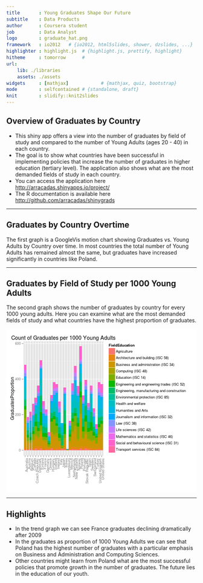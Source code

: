 ```yaml
---
title       : Young Graduates Shape Our Future
subtitle    : Data Products
author      : Coursera student
job         : Data Analyst
logo        : graduate_hat.png
framework   : io2012   # {io2012, html5slides, shower, dzslides, ...}
highlighter : highlight.js  # {highlight.js, prettify, highlight}
hitheme     : tomorrow      # 
url:
    lib: ./libraries
    assets: ./assets
widgets     : [mathjax]            # {mathjax, quiz, bootstrap}
mode        : selfcontained # {standalone, draft}
knit        : slidify::knit2slides
---
```


## Overview of Graduates by Country

* This shiny app offers a view into the number of graduates by field of study and compared to the number of Young Adults (ages 20 - 40) in each country.
* The goal is to show what countries have been successful in implementing policies that increase the number of graduates in higher education (tertiary level).  The application also shows what are the most demanded fields of study in each country.
* You can access the application here http://arracadas.shinyapps.io/project/
* The R documentation is available here http://github.com/arracadas/shinygrads

---

## Graduates by Country Overtime

The first graph is a GoogleVis motion chart showing Graduates vs. Young Adults by Country over time.  In most countries the total number of Young Adults has remained almost the same, but graduates have increased significantly in countries like Poland.




<!-- MotionChart generated in R 3.1.2 by googleVis 0.5.8 package -->
<!-- Sun Feb 22 00:06:37 2015 -->


<!-- jsHeader -->
<script type="text/javascript">
 
// jsData 
function gvisDataMotionChartID2935528a724f () {
var data = new google.visualization.DataTable();
var datajson =
[
 [
 "Australia",
1998,
"AUS",
136166,
4352000 
],
[
 "Australia",
1999,
"AUS",
163291,
5649000 
],
[
 "Australia",
2000,
"AUS",
155763,
5631000 
],
[
 "Australia",
2001,
"AUS",
173495,
5625000 
],
[
 "Australia",
2002,
"AUS",
184002,
5637000 
],
[
 "Australia",
2003,
"AUS",
197586,
5660000 
],
[
 "Australia",
2004,
"AUS",
219470,
5685000 
],
[
 "Australia",
2005,
"AUS",
235296,
5737000 
],
[
 "Australia",
2006,
"AUS",
243479,
5813000 
],
[
 "Australia",
2007,
"AUS",
249196,
5927000 
],
[
 "Australia",
2008,
"AUS",
251409,
6074000 
],
[
 "Australia",
2010,
"AUS",
274669,
6331000 
],
[
 "Australia",
2011,
"AUS",
289679,
6380000 
],
[
 "Austria",
1998,
"AUT",
7551,
2464958 
],
[
 "Austria",
1999,
"AUT",
17636,
2436011 
],
[
 "Austria",
2000,
"AUT",
18918,
2408584 
],
[
 "Austria",
2001,
"AUT",
20940,
2386316 
],
[
 "Austria",
2002,
"AUT",
21232,
2368537 
],
[
 "Austria",
2003,
"AUT",
22798,
2348893 
],
[
 "Austria",
2004,
"AUT",
25651,
2331651 
],
[
 "Austria",
2005,
"AUT",
27035,
2315942 
],
[
 "Austria",
2006,
"AUT",
29351,
2293469 
],
[
 "Austria",
2007,
"AUT",
31693,
2266235 
],
[
 "Austria",
2008,
"AUT",
38439,
2239851 
],
[
 "Austria",
2010,
"AUT",
48668,
2192690 
],
[
 "Austria",
2011,
"AUT",
54105,
2184417 
],
[
 "Austria",
2012,
"AUT",
59316,
2188827 
],
[
 "Belgium",
2000,
"BEL",
35063,
2887353 
],
[
 "Belgium",
2001,
"BEL",
36978,
2866924 
],
[
 "Belgium",
2002,
"BEL",
37862,
2850954 
],
[
 "Belgium",
2003,
"BEL",
39251,
2830512 
],
[
 "Belgium",
2004,
"BEL",
40649,
2804410 
],
[
 "Belgium",
2005,
"BEL",
42446,
2782944 
],
[
 "Belgium",
2006,
"BEL",
43142,
2772510 
],
[
 "Belgium",
2007,
"BEL",
67857,
2772545 
],
[
 "Belgium",
2008,
"BEL",
61939,
2781414 
],
[
 "Belgium",
2010,
"BEL",
66506,
2823406 
],
[
 "Belgium",
2011,
"BEL",
67734,
2857949 
],
[
 "Belgium",
2012,
"BEL",
69754,
2873569 
],
[
 "Canada",
1998,
"CAN",
151399,
9199571 
],
[
 "Canada",
1999,
"CAN",
153271,
9132421 
],
[
 "Canada",
2000,
"CAN",
157017,
9084161 
],
[
 "Canada",
2004,
"CAN",
178650,
8933305 
],
[
 "Canada",
2005,
"CAN",
211683,
8911136 
],
[
 "Canada",
2006,
"CAN",
215610,
8930568 
],
[
 "Canada",
2007,
"CAN",
202524,
9001396 
],
[
 "Canada",
2008,
"CAN",
225982.54,
9099512 
],
[
 "Canada",
2009,
"CAN",
224082,
9226539 
],
[
 "Canada",
2010,
"CAN",
222711.47,
9359113 
],
[
 "Canada",
2011,
"CAN",
225435,
9464514 
],
[
 "Canada",
2012,
"CAN",
232096,
9606909 
],
[
 "Switzerland",
1998,
"CHE",
24767,
2117675 
],
[
 "Switzerland",
1999,
"CHE",
27707,
2100640 
],
[
 "Switzerland",
2000,
"CHE",
28872,
2087503 
],
[
 "Switzerland",
2001,
"CHE",
28673,
2092001 
],
[
 "Switzerland",
2003,
"CHE",
29630,
2080202 
],
[
 "Switzerland",
2004,
"CHE",
30916,
2064803 
],
[
 "Switzerland",
2005,
"CHE",
34252,
2047308 
],
[
 "Switzerland",
2006,
"CHE",
39681,
2031186 
],
[
 "Switzerland",
2007,
"CHE",
43615,
2030058 
],
[
 "Switzerland",
2008,
"CHE",
46474,
2048680 
],
[
 "Switzerland",
2009,
"CHE",
47791,
2052522 
],
[
 "Switzerland",
2010,
"CHE",
51533,
2074122.5 
],
[
 "Switzerland",
2011,
"CHE",
53281,
2110087 
],
[
 "Czech Republic",
1998,
"CZE",
26084,
3006827 
],
[
 "Czech Republic",
1999,
"CZE",
28021,
3049697 
],
[
 "Czech Republic",
2000,
"CZE",
32849,
3086459 
],
[
 "Czech Republic",
2001,
"CZE",
35394,
3088079 
],
[
 "Czech Republic",
2002,
"CZE",
37739,
3095723 
],
[
 "Czech Republic",
2003,
"CZE",
41892,
3104232 
],
[
 "Czech Republic",
2004,
"CZE",
50099,
3103165 
],
[
 "Czech Republic",
2005,
"CZE",
53956,
3110366 
],
[
 "Czech Republic",
2006,
"CZE",
63852,
3126281 
],
[
 "Czech Republic",
2007,
"CZE",
75040,
3156765 
],
[
 "Czech Republic",
2008,
"CZE",
86026,
3207931 
],
[
 "Czech Republic",
2009,
"CZE",
93426,
3231896 
],
[
 "Czech Republic",
2010,
"CZE",
99525,
3227547 
],
[
 "Czech Republic",
2011,
"CZE",
102664,
3165982 
],
[
 "Czech Republic",
2012,
"CZE",
103698,
3138998 
],
[
 "Germany",
1998,
"DEU",
236586,
24370241 
],
[
 "Germany",
1999,
"DEU",
235302,
24012386 
],
[
 "Germany",
2000,
"DEU",
227508,
23668883 
],
[
 "Germany",
2001,
"DEU",
220530,
23343072 
],
[
 "Germany",
2002,
"DEU",
221101,
23006866 
],
[
 "Germany",
2003,
"DEU",
228225,
22595705 
],
[
 "Germany",
2004,
"DEU",
241873,
22112788 
],
[
 "Germany",
2005,
"DEU",
262926,
21631070 
],
[
 "Germany",
2006,
"DEU",
330781,
21177803 
],
[
 "Germany",
2007,
"DEU",
357942,
20765490 
],
[
 "Germany",
2008,
"DEU",
388439,
20387910 
],
[
 "Germany",
2009,
"DEU",
426346,
20044224 
],
[
 "Germany",
2010,
"DEU",
455452,
19822096 
],
[
 "Germany",
2011,
"DEU",
494164,
19717296 
],
[
 "Germany",
2012,
"DEU",
523430,
19701954 
],
[
 "Denmark",
1999,
"DNK",
13138,
1545030 
],
[
 "Denmark",
2000,
"DNK",
15480,
1533684 
],
[
 "Denmark",
2001,
"DNK",
34568,
1518395 
],
[
 "Denmark",
2002,
"DNK",
34744,
1500295 
],
[
 "Denmark",
2003,
"DNK",
38259,
1477213 
],
[
 "Denmark",
2004,
"DNK",
41697,
1450126 
],
[
 "Denmark",
2005,
"DNK",
44946,
1423963 
],
[
 "Denmark",
2006,
"DNK",
43237,
1399616 
],
[
 "Denmark",
2007,
"DNK",
46874,
1382874 
],
[
 "Denmark",
2008,
"DNK",
45777,
1378601 
],
[
 "Denmark",
2010,
"DNK",
50060,
1379825 
],
[
 "Denmark",
2011,
"DNK",
52923,
1380543 
],
[
 "Denmark",
2012,
"DNK",
54492,
1380789 
],
[
 "Spain",
1998,
"ESP",
223185,
12824078 
],
[
 "Spain",
1999,
"ESP",
244967,
12926058 
],
[
 "Spain",
2000,
"ESP",
226870,
13078374 
],
[
 "Spain",
2001,
"ESP",
233360,
13262907 
],
[
 "Spain",
2002,
"ESP",
234345,
13462203 
],
[
 "Spain",
2003,
"ESP",
233573,
13661755 
],
[
 "Spain",
2004,
"ESP",
226106,
13827330 
],
[
 "Spain",
2005,
"ESP",
220472,
13981805 
],
[
 "Spain",
2006,
"ESP",
217623,
14108834 
],
[
 "Spain",
2007,
"ESP",
211299,
14231317 
],
[
 "Spain",
2008,
"ESP",
225796,
14280489 
],
[
 "Spain",
2009,
"ESP",
238938,
14118396 
],
[
 "Spain",
2010,
"ESP",
263827,
13832972 
],
[
 "Spain",
2011,
"ESP",
311333,
13507940 
],
[
 "Spain",
2012,
"ESP",
305497,
13108379 
],
[
 "Finland",
1998,
"FIN",
26672,
1387000 
],
[
 "Finland",
1999,
"FIN",
28544,
1377000 
],
[
 "Finland",
2000,
"FIN",
32712,
1365000 
],
[
 "Finland",
2001,
"FIN",
35172,
1354000 
],
[
 "Finland",
2002,
"FIN",
39280,
1345000 
],
[
 "Finland",
2003,
"FIN",
42478,
1338000 
],
[
 "Finland",
2004,
"FIN",
43537,
1330000 
],
[
 "Finland",
2005,
"FIN",
44001,
1326000 
],
[
 "Finland",
2006,
"FIN",
45254,
1318000 
],
[
 "Finland",
2007,
"FIN",
48279,
1313000 
],
[
 "Finland",
2008,
"FIN",
64052,
1311000 
],
[
 "Finland",
2009,
"FIN",
50347,
1315000 
],
[
 "Finland",
2010,
"FIN",
59046,
1322000 
],
[
 "Finland",
2011,
"FIN",
57103,
1333000 
],
[
 "Finland",
2012,
"FIN",
59675,
1347000 
],
[
 "France",
1998,
"FRA",
155787,
16626416 
],
[
 "France",
1999,
"FRA",
162035,
16524377 
],
[
 "France",
2000,
"FRA",
370806,
16469302 
],
[
 "France",
2001,
"FRA",
375667.007,
16442258 
],
[
 "France",
2002,
"FRA",
399579,
16420480 
],
[
 "France",
2003,
"FRA",
430847,
16370460 
],
[
 "France",
2004,
"FRA",
431016,
16294896 
],
[
 "France",
2005,
"FRA",
472256,
16243494 
],
[
 "France",
2006,
"FRA",
445109,
16203953 
],
[
 "France",
2007,
"FRA",
423141,
16156420 
],
[
 "France",
2008,
"FRA",
425716,
16106926 
],
[
 "France",
2009,
"FRA",
424679,
16048252 
],
[
 "France",
2010,
"FRA",
0,
15972959 
],
[
 "France",
2011,
"FRA",
0,
15876389 
],
[
 "France",
2012,
"FRA",
0,
15760081 
],
[
 "United Kingdom",
1998,
"GBR",
247458.43,
16811000 
],
[
 "United Kingdom",
1999,
"GBR",
253702.381,
16762000 
],
[
 "United Kingdom",
2000,
"GBR",
371010.931,
16758000 
],
[
 "United Kingdom",
2001,
"GBR",
439804.692,
16723000 
],
[
 "United Kingdom",
2003,
"GBR",
469383.8702,
16514000 
],
[
 "United Kingdom",
2005,
"GBR",
509385.41,
16314000 
],
[
 "United Kingdom",
2006,
"GBR",
525941.12,
16328000 
],
[
 "United Kingdom",
2007,
"GBR",
535236.38,
16348000 
],
[
 "United Kingdom",
2008,
"GBR",
549577.25,
16384000 
],
[
 "United Kingdom",
2009,
"GBR",
551707.71,
16373000 
],
[
 "United Kingdom",
2010,
"GBR",
592818.9,
16508000 
],
[
 "United Kingdom",
2011,
"GBR",
637897.99,
16923000 
],
[
 "United Kingdom",
2012,
"GBR",
670591,
16926300 
],
[
 "Greece",
2001,
"GRC",
0,
3299000 
],
[
 "Greece",
2002,
"GRC",
0,
3313000 
],
[
 "Greece",
2003,
"GRC",
0,
3326000 
],
[
 "Greece",
2004,
"GRC",
34438,
3336000 
],
[
 "Greece",
2005,
"GRC",
42409,
3333000 
],
[
 "Greece",
2006,
"GRC",
11434,
3320000 
],
[
 "Greece",
2007,
"GRC",
43498,
3291000 
],
[
 "Greece",
2008,
"GRC",
49372,
3253000 
],
[
 "Greece",
2010,
"GRC",
47868,
3138000 
],
[
 "Greece",
2011,
"GRC",
47974,
3069000 
],
[
 "Greece",
2012,
"GRC",
49628,
2997000 
],
[
 "Hungary",
1998,
"HUN",
46220,
2866595 
],
[
 "Hungary",
1999,
"HUN",
51818,
2885944 
],
[
 "Hungary",
2000,
"HUN",
60975,
2902581 
],
[
 "Hungary",
2001,
"HUN",
55061,
2918589 
],
[
 "Hungary",
2002,
"HUN",
60242,
2934727 
],
[
 "Hungary",
2003,
"HUN",
63521,
2947046 
],
[
 "Hungary",
2004,
"HUN",
71700,
2959137 
],
[
 "Hungary",
2005,
"HUN",
68506,
2974244 
],
[
 "Hungary",
2006,
"HUN",
64775,
2987005 
],
[
 "Hungary",
2007,
"HUN",
62123,
2985810 
],
[
 "Hungary",
2008,
"HUN",
58255,
2973693 
],
[
 "Hungary",
2009,
"HUN",
63608,
2960785 
],
[
 "Hungary",
2010,
"HUN",
64159,
2946706 
],
[
 "Hungary",
2011,
"HUN",
60017,
2880036 
],
[
 "Hungary",
2012,
"HUN",
61317,
2812017 
],
[
 "Ireland",
1998,
"IRL",
23842,
1106500 
],
[
 "Ireland",
1999,
"IRL",
24891,
1129000 
],
[
 "Ireland",
2000,
"IRL",
28020,
1159000 
],
[
 "Ireland",
2001,
"IRL",
27460,
1192100 
],
[
 "Ireland",
2002,
"IRL",
29750,
1236600 
],
[
 "Ireland",
2003,
"IRL",
35971,
1263900 
],
[
 "Ireland",
2004,
"IRL",
37254,
1290100 
],
[
 "Ireland",
2005,
"IRL",
37182,
1332600 
],
[
 "Ireland",
2006,
"IRL",
21519,
1391000 
],
[
 "Ireland",
2007,
"IRL",
24679,
1468100 
],
[
 "Ireland",
2008,
"IRL",
22847,
1500000 
],
[
 "Ireland",
2009,
"IRL",
42965,
1485800 
],
[
 "Ireland",
2010,
"IRL",
43118,
1448800 
],
[
 "Ireland",
2011,
"IRL",
45414,
1418000 
],
[
 "Ireland",
2012,
"IRL",
45951,
1375500 
],
[
 "Iceland",
1998,
"ISL",
1077,
82461 
],
[
 "Iceland",
1999,
"ISL",
1288,
83184 
],
[
 "Iceland",
2000,
"ISL",
1599,
84292 
],
[
 "Iceland",
2001,
"ISL",
1797,
85195 
],
[
 "Iceland",
2002,
"ISL",
1948,
85324 
],
[
 "Iceland",
2003,
"ISL",
2266,
84755 
],
[
 "Iceland",
2004,
"ISL",
2667,
84613 
],
[
 "Iceland",
2005,
"ISL",
2838,
84644 
],
[
 "Iceland",
2006,
"ISL",
3338,
87509 
],
[
 "Iceland",
2007,
"ISL",
3547,
89975 
],
[
 "Iceland",
2008,
"ISL",
3577,
94147 
],
[
 "Iceland",
2009,
"ISL",
3528,
92793 
],
[
 "Iceland",
2010,
"ISL",
4268,
91163 
],
[
 "Italy",
1998,
"ITA",
185024,
17397991 
],
[
 "Italy",
1999,
"ITA",
198337,
17274629 
],
[
 "Italy",
2000,
"ITA",
211698,
17104878 
],
[
 "Italy",
2001,
"ITA",
221501,
16911184 
],
[
 "Italy",
2002,
"ITA",
236909,
16743462 
],
[
 "Italy",
2003,
"ITA",
266025,
16681845 
],
[
 "Italy",
2004,
"ITA",
356274,
16647300 
],
[
 "Italy",
2005,
"ITA",
413548,
16492024 
],
[
 "Italy",
2006,
"ITA",
412581,
16247567 
],
[
 "Italy",
2007,
"ITA",
431258,
16057599 
],
[
 "Italy",
2008,
"ITA",
252414,
15927262 
],
[
 "Italy",
2009,
"ITA",
245959,
15748699 
],
[
 "Italy",
2010,
"ITA",
232756,
15547218 
],
[
 "Italy",
2011,
"ITA",
401562,
15456230 
],
[
 "Italy",
2012,
"ITA",
382676,
15267808 
],
[
 "Japan",
1998,
"JPN",
322766,
35336000 
],
[
 "Japan",
1999,
"JPN",
326511,
35379000 
],
[
 "Japan",
2000,
"JPN",
329941,
35171000 
],
[
 "Japan",
2001,
"JPN",
340807,
35243000 
],
[
 "Japan",
2002,
"JPN",
345483,
35197000 
],
[
 "Japan",
2003,
"JPN",
346258,
35134000 
],
[
 "Japan",
2004,
"JPN",
343701,
34960000 
],
[
 "Japan",
2005,
"JPN",
347664,
34262000 
],
[
 "Japan",
2006,
"JPN",
351621,
34243000 
],
[
 "Japan",
2007,
"JPN",
356748,
33822000 
],
[
 "Japan",
2008,
"JPN",
357334,
33340000 
],
[
 "Japan",
2009,
"JPN",
360533,
32721000 
],
[
 "Japan",
2010,
"JPN",
349111,
32201000 
],
[
 "Japan",
2011,
"JPN",
354311,
31394000 
],
[
 "Japan",
2012,
"JPN",
364304,
30573000 
],
[
 "Korea",
1998,
"KOR",
260732,
16899376 
],
[
 "Korea",
1999,
"KOR",
272363,
16778364 
],
[
 "Korea",
2000,
"KOR",
289656,
16728366 
],
[
 "Korea",
2001,
"KOR",
322716,
16705500 
],
[
 "Korea",
2002,
"KOR",
330980,
16633386 
],
[
 "Korea",
2003,
"KOR",
348031,
16537558 
],
[
 "Korea",
2004,
"KOR",
358946,
16366968 
],
[
 "Korea",
2005,
"KOR",
364221,
16121080 
],
[
 "Korea",
2006,
"KOR",
362208,
15966616 
],
[
 "Korea",
2007,
"KOR",
371653,
15781329 
],
[
 "Korea",
2008,
"KOR",
459833,
15594878 
],
[
 "Korea",
2009,
"KOR",
456293,
15358917 
],
[
 "Korea",
2010,
"KOR",
453926,
15129799 
],
[
 "Korea",
2011,
"KOR",
475071,
15005415 
],
[
 "Korea",
2012,
"KOR",
480849,
14829521 
],
[
 "Luxembourg",
1998,
"LUX",
0,
129582 
],
[
 "Luxembourg",
1999,
"LUX",
0,
129995 
],
[
 "Luxembourg",
2000,
"LUX",
90,
132004 
],
[
 "Luxembourg",
2002,
"LUX",
0,
133373 
],
[
 "Luxembourg",
2003,
"LUX",
0,
133393 
],
[
 "Luxembourg",
2004,
"LUX",
0,
133686 
],
[
 "Luxembourg",
2005,
"LUX",
0,
134083 
],
[
 "Luxembourg",
2006,
"LUX",
0,
134957 
],
[
 "Luxembourg",
2007,
"LUX",
0,
136015 
],
[
 "Luxembourg",
2008,
"LUX",
293,
138040 
],
[
 "Luxembourg",
2009,
"LUX",
0,
140322 
],
[
 "Luxembourg",
2010,
"LUX",
0,
142434 
],
[
 "Luxembourg",
2011,
"LUX",
0,
145987 
],
[
 "Luxembourg",
2012,
"LUX",
864,
150488 
],
[
 "Mexico",
1998,
"MEX",
115774,
31877954 
],
[
 "Mexico",
1999,
"MEX",
295206,
32344760 
],
[
 "Mexico",
2000,
"MEX",
312135,
32772978 
],
[
 "Mexico",
2001,
"MEX",
321170,
33196215 
],
[
 "Mexico",
2002,
"MEX",
347305,
33622573 
],
[
 "Mexico",
2003,
"MEX",
367139,
34023556 
],
[
 "Mexico",
2004,
"MEX",
344772,
34361749 
],
[
 "Mexico",
2005,
"MEX",
374919,
34668600 
],
[
 "Mexico",
2006,
"MEX",
409923,
34989233 
],
[
 "Mexico",
2007,
"MEX",
417506,
35343807 
],
[
 "Mexico",
2008,
"MEX",
414355,
35753393 
],
[
 "Mexico",
2009,
"MEX",
445566,
36190659 
],
[
 "Mexico",
2010,
"MEX",
504643,
36564165 
],
[
 "Mexico",
2011,
"MEX",
542776,
36936174 
],
[
 "Mexico",
2012,
"MEX",
582085,
37285446 
],
[
 "Netherlands",
1998,
"NLD",
89522,
4829135 
],
[
 "Netherlands",
1999,
"NLD",
81249,
4785575.5 
],
[
 "Netherlands",
2000,
"NLD",
79656,
4744304.5 
],
[
 "Netherlands",
2001,
"NLD",
84116,
4706416.5 
],
[
 "Netherlands",
2002,
"NLD",
88928,
4654950 
],
[
 "Netherlands",
2003,
"NLD",
94822,
4586368.5 
],
[
 "Netherlands",
2004,
"NLD",
101847,
4508175.5 
],
[
 "Netherlands",
2005,
"NLD",
110512,
4428812 
],
[
 "Netherlands",
2006,
"NLD",
119871,
4354488.5 
],
[
 "Netherlands",
2007,
"NLD",
124569,
4293100.5 
],
[
 "Netherlands",
2008,
"NLD",
124799,
4250462.5 
],
[
 "Netherlands",
2009,
"NLD",
127058,
4213317 
],
[
 "Netherlands",
2010,
"NLD",
130858,
4177687 
],
[
 "Netherlands",
2011,
"NLD",
138840,
4152247 
],
[
 "Netherlands",
2012,
"NLD",
152640,
4131126 
],
[
 "Norway",
1998,
"NOR",
34116,
1294411 
],
[
 "Norway",
1999,
"NOR",
24886,
1291704 
],
[
 "Norway",
2000,
"NOR",
25602,
1288491 
],
[
 "Norway",
2001,
"NOR",
28345,
1282929 
],
[
 "Norway",
2003,
"NOR",
27574,
1273166 
],
[
 "Norway",
2004,
"NOR",
30705,
1264992 
],
[
 "Norway",
2005,
"NOR",
31550,
1258017 
],
[
 "Norway",
2006,
"NOR",
33535,
1254748 
],
[
 "Norway",
2007,
"NOR",
35769,
1259507 
],
[
 "Norway",
2008,
"NOR",
35689,
1271934 
],
[
 "Norway",
2009,
"NOR",
35405,
1284540 
],
[
 "Norway",
2010,
"NOR",
38814,
1299358 
],
[
 "Norway",
2011,
"NOR",
41009,
1320000 
],
[
 "Norway",
2012,
"NOR",
40635,
1340000 
],
[
 "New Zealand",
1998,
"NZL",
24406,
1158170 
],
[
 "New Zealand",
1999,
"NZL",
26486,
1142220 
],
[
 "New Zealand",
2000,
"NZL",
28003,
1127040 
],
[
 "New Zealand",
2001,
"NZL",
31911,
1111190 
],
[
 "New Zealand",
2002,
"NZL",
31241,
1118890 
],
[
 "New Zealand",
2003,
"NZL",
31646,
1135370 
],
[
 "New Zealand",
2004,
"NZL",
39241,
1142960 
],
[
 "New Zealand",
2005,
"NZL",
40775,
1145990 
],
[
 "New Zealand",
2006,
"NZL",
43422,
1150120 
],
[
 "New Zealand",
2007,
"NZL",
42276,
1151450 
],
[
 "New Zealand",
2008,
"NZL",
45982,
1154000 
],
[
 "New Zealand",
2009,
"NZL",
47943,
1162000 
],
[
 "New Zealand",
2011,
"NZL",
53340,
1181000 
],
[
 "New Zealand",
2012,
"NZL",
58251,
1185000 
],
[
 "Poland",
1998,
"POL",
185520,
11099000 
],
[
 "Poland",
1999,
"POL",
231179,
10915000 
],
[
 "Poland",
2000,
"POL",
276866,
10808055 
],
[
 "Poland",
2001,
"POL",
324933,
10880788 
],
[
 "Poland",
2002,
"POL",
361740,
10976341 
],
[
 "Poland",
2003,
"POL",
386569,
11143914 
],
[
 "Poland",
2004,
"POL",
400794,
11315562 
],
[
 "Poland",
2005,
"POL",
503045,
11481127 
],
[
 "Poland",
2006,
"POL",
503888,
11612887 
],
[
 "Poland",
2007,
"POL",
532546,
11715887 
],
[
 "Poland",
2008,
"POL",
556057,
11801125 
],
[
 "Poland",
2009,
"POL",
574087,
11875603 
],
[
 "Poland",
2010,
"POL",
623993,
11994194 
],
[
 "Poland",
2011,
"POL",
652235,
12016879 
],
[
 "Poland",
2012,
"POL",
640249,
11999703 
],
[
 "Portugal",
2000,
"PRT",
56934,
3109623 
],
[
 "Portugal",
2003,
"PRT",
71529,
3129613 
],
[
 "Portugal",
2004,
"PRT",
67521,
3110614 
],
[
 "Portugal",
2005,
"PRT",
69225,
3081067 
],
[
 "Portugal",
2006,
"PRT",
72921,
3046475 
],
[
 "Portugal",
2007,
"PRT",
96111,
3011041 
],
[
 "Portugal",
2008,
"PRT",
106794,
2971612 
],
[
 "Portugal",
2009,
"PRT",
84603,
2928541 
],
[
 "Portugal",
2010,
"PRT",
86798,
2881718 
],
[
 "Portugal",
2011,
"PRT",
95708,
2827295 
],
[
 "Portugal",
2012,
"PRT",
103891,
2760658 
],
[
 "Slovak Republic",
1999,
"SVK",
20874,
1646984 
],
[
 "Slovak Republic",
2000,
"SVK",
21996,
1652648 
],
[
 "Slovak Republic",
2001,
"SVK",
26374,
1656894 
],
[
 "Slovak Republic",
2002,
"SVK",
27947,
1668894 
],
[
 "Slovak Republic",
2003,
"SVK",
32253,
1677370 
],
[
 "Slovak Republic",
2004,
"SVK",
35157,
1683840 
],
[
 "Slovak Republic",
2005,
"SVK",
37949,
1691162 
],
[
 "Slovak Republic",
2006,
"SVK",
42189,
1699564 
],
[
 "Slovak Republic",
2007,
"SVK",
49132,
1708635 
],
[
 "Slovak Republic",
2008,
"SVK",
68574,
1718346 
],
[
 "Slovak Republic",
2009,
"SVK",
79678,
1724340 
],
[
 "Slovak Republic",
2010,
"SVK",
80506,
1725677 
],
[
 "Slovak Republic",
2011,
"SVK",
77616,
1726402 
],
[
 "Slovak Republic",
2012,
"SVK",
75631,
1723240 
],
[
 "Sweden",
1998,
"SWE",
38382,
2383645 
],
[
 "Sweden",
1999,
"SWE",
41271,
2372773 
],
[
 "Sweden",
2000,
"SWE",
44364,
2368643 
],
[
 "Sweden",
2001,
"SWE",
45547,
2367755 
],
[
 "Sweden",
2002,
"SWE",
49175,
2364516 
],
[
 "Sweden",
2003,
"SWE",
53067,
2356623 
],
[
 "Sweden",
2004,
"SWE",
64013,
2341393 
],
[
 "Sweden",
2005,
"SWE",
62361,
2325719 
],
[
 "Sweden",
2006,
"SWE",
65662,
2321210 
],
[
 "Sweden",
2007,
"SWE",
63367,
2327236 
],
[
 "Sweden",
2008,
"SWE",
62856,
2343420 
],
[
 "Sweden",
2009,
"SWE",
61619,
2373475 
],
[
 "Sweden",
2010,
"SWE",
64579,
2410734 
],
[
 "Sweden",
2011,
"SWE",
74346,
2443373 
],
[
 "Sweden",
2012,
"SWE",
74075,
2470766 
],
[
 "Turkey",
1998,
"TUR",
129845,
20293887 
],
[
 "Turkey",
1999,
"TUR",
128383,
20669802 
],
[
 "Turkey",
2000,
"TUR",
134449,
21058192 
],
[
 "Turkey",
2001,
"TUR",
145829,
21465477 
],
[
 "Turkey",
2002,
"TUR",
162734,
21872338 
],
[
 "Turkey",
2003,
"TUR",
169513,
22265777 
],
[
 "Turkey",
2004,
"TUR",
177866,
22632801 
],
[
 "Turkey",
2005,
"TUR",
187298,
22962713 
],
[
 "Turkey",
2006,
"TUR",
238214,
23255102 
],
[
 "Turkey",
2007,
"TUR",
265821,
23510952 
],
[
 "Turkey",
2008,
"TUR",
286627,
23771731 
],
[
 "Turkey",
2009,
"TUR",
309276,
24060656 
],
[
 "Turkey",
2010,
"TUR",
348455,
24343558 
],
[
 "Turkey",
2011,
"TUR",
328718,
24570498 
],
[
 "Turkey",
2012,
"TUR",
381343,
24696037 
],
[
 "United States",
1998,
"USA",
1769672,
81849810 
],
[
 "United States",
1999,
"USA",
1799136,
81652390 
],
[
 "United States",
2000,
"USA",
1877603,
81572010 
],
[
 "United States",
2001,
"USA",
1898616,
81464740 
],
[
 "United States",
2003,
"USA",
2033526,
81099640 
],
[
 "United States",
2004,
"USA",
2124817,
80986770 
],
[
 "United States",
2005,
"USA",
2157578,
81017260 
],
[
 "United States",
2006,
"USA",
2217516,
81372550 
],
[
 "United States",
2007,
"USA",
2264767,
81755350 
],
[
 "United States",
2008,
"USA",
2325407,
82205540 
],
[
 "United States",
2009,
"USA",
2398440,
82615260 
],
[
 "United States",
2010,
"USA",
2481492,
82991660 
],
[
 "United States",
2011,
"USA",
2586502,
83547450 
],
[
 "United States",
2012,
"USA",
2683664,
84365650 
] 
];
data.addColumn('string','CountryName');
data.addColumn('number','Year');
data.addColumn('string','CountryCd');
data.addColumn('number','Graduates');
data.addColumn('number','YoungAdults');
data.addRows(datajson);
return(data);
}
 
// jsDrawChart
function drawChartMotionChartID2935528a724f() {
var data = gvisDataMotionChartID2935528a724f();
var options = {};
options["width"] =    600;
options["height"] =    400;
options["state"] = "";

    var chart = new google.visualization.MotionChart(
    document.getElementById('MotionChartID2935528a724f')
    );
    chart.draw(data,options);
    

}
  
 
// jsDisplayChart
(function() {
var pkgs = window.__gvisPackages = window.__gvisPackages || [];
var callbacks = window.__gvisCallbacks = window.__gvisCallbacks || [];
var chartid = "motionchart";
  
// Manually see if chartid is in pkgs (not all browsers support Array.indexOf)
var i, newPackage = true;
for (i = 0; newPackage && i < pkgs.length; i++) {
if (pkgs[i] === chartid)
newPackage = false;
}
if (newPackage)
  pkgs.push(chartid);
  
// Add the drawChart function to the global list of callbacks
callbacks.push(drawChartMotionChartID2935528a724f);
})();
function displayChartMotionChartID2935528a724f() {
  var pkgs = window.__gvisPackages = window.__gvisPackages || [];
  var callbacks = window.__gvisCallbacks = window.__gvisCallbacks || [];
  window.clearTimeout(window.__gvisLoad);
  // The timeout is set to 100 because otherwise the container div we are
  // targeting might not be part of the document yet
  window.__gvisLoad = setTimeout(function() {
  var pkgCount = pkgs.length;
  google.load("visualization", "1", { packages:pkgs, callback: function() {
  if (pkgCount != pkgs.length) {
  // Race condition where another setTimeout call snuck in after us; if
  // that call added a package, we must not shift its callback
  return;
}
while (callbacks.length > 0)
callbacks.shift()();
} });
}, 100);
}
 
// jsFooter
</script>
 
<!-- jsChart -->  
<script type="text/javascript" src="https://www.google.com/jsapi?callback=displayChartMotionChartID2935528a724f"></script>
 
<!-- divChart -->
  
<div id="MotionChartID2935528a724f" 
  style="width: 600; height: 400;">
</div>

---
## Graduates by Field of Study per 1000 Young Adults

The second graph shows the number of graduates by country for every 1000 young adults. Here you can examine what are the most demanded fields of study and what countries have the highest proportion of graduates.



<img src="assets/fig/p1-1.png" title="plot of chunk p1" alt="plot of chunk p1" style="display: block; margin: auto;" />

---
## Highlights
- In the trend graph we can see France graduates declining dramatically after 2009
- In the graduates as proportion of 1000 Young Adults we can see that Poland has the highest number of graduates with a particular emphasis on Business and Administration and Computing Sciences.
- Other countries might learn from Poland what are the most successful policies that promote growth in the number of graduates. The future lies in the education of our youth. 
